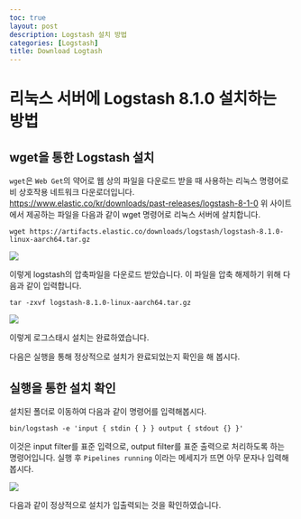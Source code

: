 ```yaml
---
toc: true
layout: post
description: Logstash 설치 방법
categories: [Logstash]
title: Download Logtash
---
```


# 리눅스 서버에 Logstash 8.1.0 설치하는 방법

## wget을 통한 Logstash 설치
`wget`은 `Web Get`의 약어로 웹 상의 파일을 다운로드 받을 때 사용하는 리눅스 명령어로 비 상호작용 네트워크 다운로더입니다.
https://www.elastic.co/kr/downloads/past-releases/logstash-8-1-0
위 사이트에서 제공하는 파일을 다음과 같이 wget 명령어로 리눅스 서버에 살치합니다.

```shell
wget https://artifacts.elastic.co/downloads/logstash/logstash-8.1.0-linux-aarch64.tar.gz
```

![]({{site.baseurl}}/images/2022-05-11-install-logstash/logstash1.png)

이렇게 logstash의 압축파일을 다운로드 받았습니다. 이 파일을 압축 해제하기 위해 다음과 같이 입력합니다.

```shell
tar -zxvf logstash-8.1.0-linux-aarch64.tar.gz
```

![]({{site.baseurl}}/images/2022-05-11-install-logstash/logstash2.png)

이렇게 로그스태시 설치는 완료하였습니다.

다음은 실행을 통해 정상적으로 설치가 완료되었는지 확인을 해 봅시다.

## 실행을 통한 설치 확인

설치된 폴더로 이동하여 다음과 같이 명령어를 입력해봅시다.

```shell
bin/logstash -e 'input { stdin { } } output { stdout {} }'
```

이것은 input filter를 표준 입력으로, output filter를 표준 출력으로 처리하도록 하는 명령어입니다.
실행 후 `Pipelines running` 이라는 메세지가 뜨면 아무 문자나 입력해봅시다.

![]({{site.baseurl}}/images/2022-05-11-install-logstash/logstash3.png)

다음과 같이 정상적으로 설치가 입출력되는 것을 확인하였습니다.